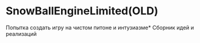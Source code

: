 # SnowBallEngineLimited(OLD)
 Попытка создать игру на чистом питоне и интузиазме* Сборник идей и реализаций

